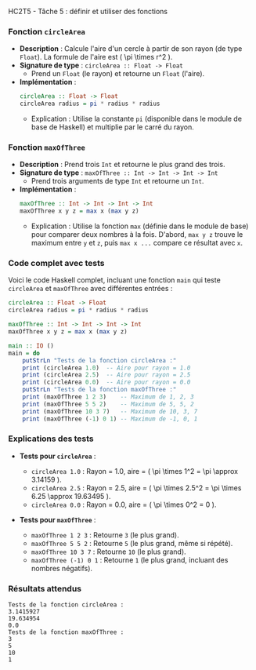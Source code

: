 HC2T5 - Tâche 5 : définir et utiliser des fonctions

### Fonction `circleArea`

- **Description** : Calcule l'aire d'un cercle à partir de son rayon (de type `Float`). La formule de l'aire est \( \pi \times r^2 \).
- **Signature de type** : `circleArea :: Float -> Float`
  - Prend un `Float` (le rayon) et retourne un `Float` (l'aire).
- **Implémentation** :
  ```haskell
  circleArea :: Float -> Float
  circleArea radius = pi * radius * radius
  ```
  - Explication : Utilise la constante `pi` (disponible dans le module de base de Haskell) et multiplie par le carré du rayon.

### Fonction `maxOfThree`

- **Description** : Prend trois `Int` et retourne le plus grand des trois.
- **Signature de type** : `maxOfThree :: Int -> Int -> Int -> Int`
  - Prend trois arguments de type `Int` et retourne un `Int`.
- **Implémentation** :
  ```haskell
  maxOfThree :: Int -> Int -> Int -> Int
  maxOfThree x y z = max x (max y z)
  ```
  - Explication : Utilise la fonction `max` (définie dans le module de base) pour comparer deux nombres à la fois. D'abord, `max y z` trouve le maximum entre `y` et `z`, puis `max x ...` compare ce résultat avec `x`.

### Code complet avec tests

Voici le code Haskell complet, incluant une fonction `main` qui teste `circleArea` et `maxOfThree` avec différentes entrées :

```haskell
circleArea :: Float -> Float
circleArea radius = pi * radius * radius

maxOfThree :: Int -> Int -> Int -> Int
maxOfThree x y z = max x (max y z)

main :: IO ()
main = do
    putStrLn "Tests de la fonction circleArea :"
    print (circleArea 1.0)  -- Aire pour rayon = 1.0
    print (circleArea 2.5)  -- Aire pour rayon = 2.5
    print (circleArea 0.0)  -- Aire pour rayon = 0.0
    putStrLn "Tests de la fonction maxOfThree :"
    print (maxOfThree 1 2 3)    -- Maximum de 1, 2, 3
    print (maxOfThree 5 5 2)    -- Maximum de 5, 5, 2
    print (maxOfThree 10 3 7)   -- Maximum de 10, 3, 7
    print (maxOfThree (-1) 0 1) -- Maximum de -1, 0, 1
```

### Explications des tests

- **Tests pour `circleArea`** :
  - `circleArea 1.0` : Rayon = 1.0, aire = \( \pi \times 1^2 = \pi \approx 3.14159 \).
  - `circleArea 2.5` : Rayon = 2.5, aire = \( \pi \times 2.5^2 = \pi \times 6.25 \approx 19.63495 \).
  - `circleArea 0.0` : Rayon = 0.0, aire = \( \pi \times 0^2 = 0 \).

- **Tests pour `maxOfThree`** :
  - `maxOfThree 1 2 3` : Retourne `3` (le plus grand).
  - `maxOfThree 5 5 2` : Retourne `5` (le plus grand, même si répété).
  - `maxOfThree 10 3 7` : Retourne `10` (le plus grand).
  - `maxOfThree (-1) 0 1` : Retourne `1` (le plus grand, incluant des nombres négatifs).

### Résultats attendus

```
Tests de la fonction circleArea :
3.1415927
19.634954
0.0
Tests de la fonction maxOfThree :
3
5
10
1
```
